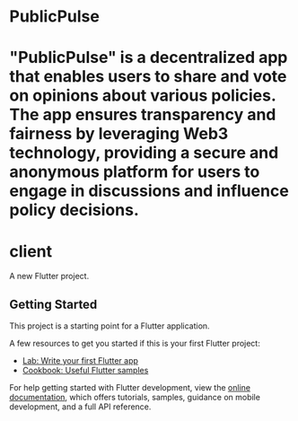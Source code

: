 # PublicPulse

"PublicPulse" is a decentralized app that enables users to share and vote on opinions about various policies. The app ensures transparency and fairness by leveraging Web3 technology, providing a secure and anonymous platform for users to engage in discussions and influence policy decisions.
=======
# client

A new Flutter project.

## Getting Started

This project is a starting point for a Flutter application.

A few resources to get you started if this is your first Flutter project:

- [Lab: Write your first Flutter app](https://docs.flutter.dev/get-started/codelab)
- [Cookbook: Useful Flutter samples](https://docs.flutter.dev/cookbook)

For help getting started with Flutter development, view the
[online documentation](https://docs.flutter.dev/), which offers tutorials,
samples, guidance on mobile development, and a full API reference.
